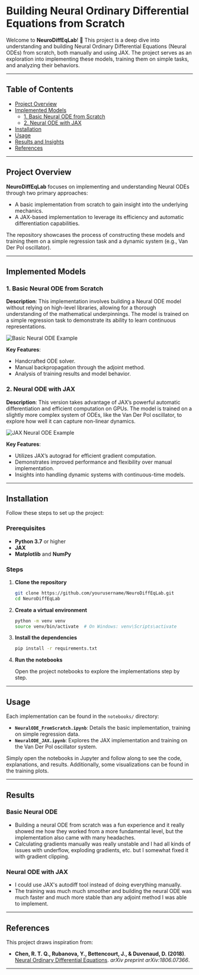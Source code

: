 # Building Neural Ordinary Differential Equations from Scratch

Welcome to **NeuroDiffEqLab**! 🚀 This project is a deep dive into understanding and building Neural Ordinary Differential Equations (Neural ODEs) from scratch, both manually and using JAX. The project serves as an exploration into implementing these models, training them on simple tasks, and analyzing their behaviors.



---

## Table of Contents
- [Project Overview](#project-overview)
- [Implemented Models](#implemented-models)
  - [1. Basic Neural ODE from Scratch](#1-basic-neural-ode-from-scratch)
  - [2. Neural ODE with JAX](#2-neural-ode-with-jax)
- [Installation](#installation)
- [Usage](#usage)
- [Results and Insights](#results-and-insights)
- [References](#references)

---

## Project Overview

**NeuroDiffEqLab** focuses on implementing and understanding Neural ODEs through two primary approaches:
- A basic implementation from scratch to gain insight into the underlying mechanics.
- A JAX-based implementation to leverage its efficiency and automatic differentiation capabilities.

The repository showcases the process of constructing these models and training them on a simple regression task and a dynamic system (e.g., Van Der Pol oscillator).

---

## Implemented Models

### 1. Basic Neural ODE from Scratch

**Description**: This implementation involves building a Neural ODE model without relying on high-level libraries, allowing for a thorough understanding of the mathematical underpinnings. The model is trained on a simple regression task to demonstrate its ability to learn continuous representations.

![Basic Neural ODE Example](images/neural_ode_example.png)

**Key Features**:
- Handcrafted ODE solver.
- Manual backpropagation through the adjoint method.
- Analysis of training results and model behavior.

### 2. Neural ODE with JAX

**Description**: This version takes advantage of JAX’s powerful automatic differentiation and efficient computation on GPUs. The model is trained on a slightly more complex system of ODEs, like the Van Der Pol oscillator, to explore how well it can capture non-linear dynamics.

![JAX Neural ODE Example](images/jax_neural_ode_example.png)

**Key Features**:
- Utilizes JAX’s autograd for efficient gradient computation.
- Demonstrates improved performance and flexibility over manual implementation.
- Insights into handling dynamic systems with continuous-time models.

---

## Installation

Follow these steps to set up the project:

### Prerequisites

- **Python 3.7** or higher
- **JAX**
- **Matplotlib** and **NumPy**

### Steps

1. **Clone the repository**

    ```bash
    git clone https://github.com/yourusername/NeuroDiffEqLab.git
    cd NeuroDiffEqLab
    ```

2. **Create a virtual environment**

    ```bash
    python -m venv venv
    source venv/bin/activate  # On Windows: venv\Scripts\activate
    ```

3. **Install the dependencies**

    ```bash
    pip install -r requirements.txt
    ```

4. **Run the notebooks**

    Open the project notebooks to explore the implementations step by step.

---

## Usage

Each implementation can be found in the `notebooks/` directory:

- **`NeuralODE_FromScratch.ipynb`**: Details the basic implementation, training on simple regression data.
- **`NeuralODE_JAX.ipynb`**: Explores the JAX implementation and training on the Van Der Pol oscillator system.

Simply open the notebooks in Jupyter and follow along to see the code, explanations, and results. Additionally, some visualizations can be found in the training plots.

---

## Results

### Basic Neural ODE
- Building a neural ODE from scratch was a fun experience and it really showed me how they worked from a more fundamental level, but the implementation also came with many headaches.
- Calculating gradients manually was really unstable and I had all kinds of issues with underflow, exploding gradients, etc. but I somewhat fixed it with gradient clipping.

### Neural ODE with JAX
- I could use JAX's autodiff tool instead of doing everything manually.
- The training was much much smoother and building the neural ODE was much faster and much more stable than any adjoint method I was able to implement.

---

## References

This project draws inspiration from:

- **Chen, R. T. Q., Rubanova, Y., Bettencourt, J., & Duvenaud, D. (2018)**. [Neural Ordinary Differential Equations](https://arxiv.org/abs/1806.07366). *arXiv preprint arXiv:1806.07366*.

---
